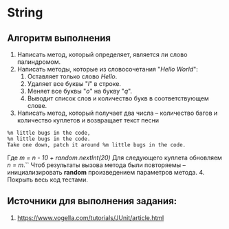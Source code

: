 # String

## Алгоритм выполнения

1.	Написать метод, который определяет, является ли слово палиндромом.
2.	Написать методы, которые из словосочетания "_Hello World_":
    1.	Оставляет только слово _Hello_.
    2.	Удаляет все буквы "_l_" в строке.
    3.	Меняет все буквы "_о_" на букву "_q_".
    4.	Выводит список слов и количество букв в соответствующем слове.
3.	Написать метод, который получает два числа – количество багов и количество куплетов и возвращает текст песни
```
%n little bugs in the code, 
%n little bugs in the code. 
Take one down, patch it around %m little bugs in the code.
```
Где _m = n - 10 + random.nextInt(20)_
Для следующего куплета обновляем _n = m_.``
Чтоб результаты вызова метода были повторяемы – инициализировать __random__ произведением параметров метода.
4.	Покрыть весь код тестами.

## Источники для выполнения задания:
1.	https://www.vogella.com/tutorials/JUnit/article.html